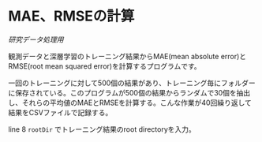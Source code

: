 # MAE、RMSEの計算
 
*研究データ処理用*  

観測データと深層学習のトレーニング結果からMAE(mean absolute error)とRMSE(root mean squared error)を計算するプログラムです。

一回のトレーニングに対して500個の結果があり、トレーニング毎にフォルダーに保存されている。このプログラムが500個の結果からランダムで30個を抽出し、それらの平均値のMAEとRMSEを計算する。こんな作業が40回繰り返して結果をCSVファイルで記録する。

line 8 ```rootDir``` でトレーニング結果のroot directoryを入力。